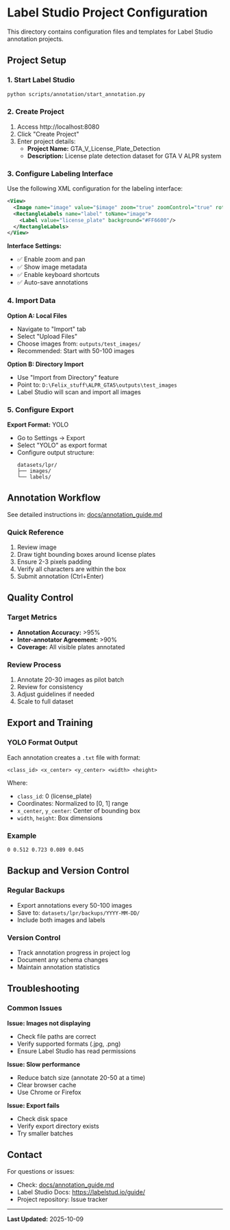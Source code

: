 # Label Studio Project Configuration

This directory contains configuration files and templates for Label Studio annotation projects.

## Project Setup

### 1. Start Label Studio
```bash
python scripts/annotation/start_annotation.py
```

### 2. Create Project
1. Access http://localhost:8080
2. Click "Create Project"
3. Enter project details:
   - **Project Name:** GTA_V_License_Plate_Detection
   - **Description:** License plate detection dataset for GTA V ALPR system

### 3. Configure Labeling Interface

Use the following XML configuration for the labeling interface:

```xml
<View>
  <Image name="image" value="$image" zoom="true" zoomControl="true" rotateControl="false"/>
  <RectangleLabels name="label" toName="image">
    <Label value="license_plate" background="#FF6600"/>
  </RectangleLabels>
</View>
```

**Interface Settings:**
- ✅ Enable zoom and pan
- ✅ Show image metadata
- ✅ Enable keyboard shortcuts
- ✅ Auto-save annotations

### 4. Import Data

**Option A: Local Files**
- Navigate to "Import" tab
- Select "Upload Files"
- Choose images from: `outputs/test_images/`
- Recommended: Start with 50-100 images

**Option B: Directory Import**
- Use "Import from Directory" feature
- Point to: `D:\Felix_stuff\ALPR_GTA5\outputs\test_images`
- Label Studio will scan and import all images

### 5. Configure Export

**Export Format:** YOLO
- Go to Settings → Export
- Select "YOLO" as export format
- Configure output structure:
  ```
  datasets/lpr/
  ├── images/
  └── labels/
  ```

## Annotation Workflow

See detailed instructions in: [docs/annotation_guide.md](../annotation_guide.md)

### Quick Reference
1. Review image
2. Draw tight bounding boxes around license plates
3. Ensure 2-3 pixels padding
4. Verify all characters are within the box
5. Submit annotation (Ctrl+Enter)

## Quality Control

### Target Metrics
- **Annotation Accuracy:** >95%
- **Inter-annotator Agreement:** >90%
- **Coverage:** All visible plates annotated

### Review Process
1. Annotate 20-30 images as pilot batch
2. Review for consistency
3. Adjust guidelines if needed
4. Scale to full dataset

## Export and Training

### YOLO Format Output
Each annotation creates a `.txt` file with format:
```
<class_id> <x_center> <y_center> <width> <height>
```

Where:
- `class_id`: 0 (license_plate)
- Coordinates: Normalized to [0, 1] range
- `x_center`, `y_center`: Center of bounding box
- `width`, `height`: Box dimensions

### Example
```
0 0.512 0.723 0.089 0.045
```

## Backup and Version Control

### Regular Backups
- Export annotations every 50-100 images
- Save to: `datasets/lpr/backups/YYYY-MM-DD/`
- Include both images and labels

### Version Control
- Track annotation progress in project log
- Document any schema changes
- Maintain annotation statistics

## Troubleshooting

### Common Issues

**Issue: Images not displaying**
- Check file paths are correct
- Verify supported formats (.jpg, .png)
- Ensure Label Studio has read permissions

**Issue: Slow performance**
- Reduce batch size (annotate 20-50 at a time)
- Clear browser cache
- Use Chrome or Firefox

**Issue: Export fails**
- Check disk space
- Verify export directory exists
- Try smaller batches

## Contact

For questions or issues:
- Check: [docs/annotation_guide.md](../annotation_guide.md)
- Label Studio Docs: https://labelstud.io/guide/
- Project repository: Issue tracker

---

**Last Updated:** 2025-10-09
